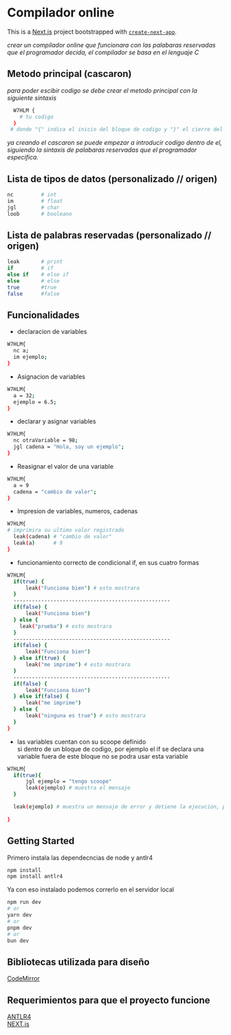 # Compilador online
This is a [Next.js](https://nextjs.org/) project bootstrapped with [`create-next-app`](https://github.com/vercel/next.js/tree/canary/packages/create-next-app).  

*crear un compilador online que funcionara con las palabaras reservadas que el programador decida, el compilador se basa en el lenguaje C*  
## Metodo principal (cascaron)
*para poder escibir codigo se debe crear el metodo principal con la siguiente sintaxis*     
```bash
  W7HLM {
    # tu codigo
  }
 # donde "{" indica el inicio del bloque de codigo y "}" el cierre del bloque
```
*ya creando el cascaron se puede empezar a introducir codigo dentro de el, siguiendo la sintaxis de palabaras reservadas que el programador especifica.*

## Lista de tipos de datos (personalizado // origen)
```bash
nc         # int   
im         # float   
jgl        # char
loob       # booleano
```
## Lista de palabras reservadas (personalizado // origen)  
```bash
leak       # print   
if         # if   
else if    # else if
else       # else
true       #true
false      #false
```
## Funcionalidades
- declaracion de variables
```bash
W7HLM{
  nc a;
  im ejemplo;
}
```
- Asignacion de variables
```bash
W7HLM{
  a = 32;
  ejemplo = 6.5;
}
```
- declarar y asignar variables
```bash
W7HLM{
  nc otraVariable = 98;
  jgl cadena = "Hola, soy un ejemplo";
}
```
- Reasignar el valor de una variable
```bash
W7HLM{
  a = 9
  cadena = "cambio de valor";
}
```
- Impresion de variables, numeros, cadenas
```bash
W7HLM{
# imprimira su ultimo valor registrado
  leak(cadena) # "cambio de valor"
  leak(a)      # 9
}
```
- funcionamiento correcto de condicional if, en sus cuatro formas
```bash
W7HLM{
  if(true) {
      leak("Funciona bien") # esto mostrara
  }
  ---------------------------------------------------
  if(false) {
      leak("Funciona bien")
  } else {
    leak("prueba") # esto mostrara
  }
  ---------------------------------------------------
  if(false) {
      leak("Funciona bien")
  } else if(true) {
      leak("me imprime") # esto mostrara
  }
  ---------------------------------------------------
  if(false) {
      leak("Funciona bien")
  } else if(false) {
      leak("me imprime")
  } else {
      leak("ninguna es true") # esto mostrara
  }
}
```
- las variables cuentan con su scoope definido  
si dentro de un bloque de codigo, por ejemplo el if se declara una variable fuera de este bloque no se podra usar esta variable
```bash
W7HLM{
  if(true){
      jgl ejemplo = "tengo scoope"
      leak(ejemplo) # muestra el mensaje
  }

  leak(ejemplo) # muestra un mensaje de error y detiene la ejecucion, por que la variable se declara en un punto no alcanzable
  
}
```

## Getting Started
Primero instala las dependecncias de node y antlr4  
```bash
npm install  
npm install antlr4
```
Ya con eso instalado podemos correrlo en el servidor local  
```bash
npm run dev
# or
yarn dev
# or
pnpm dev
# or
bun dev
```

## Bibliotecas utilizada para diseño
[CodeMirror](https://uiwjs.github.io/react-codemirror/)


## Requerimientos para que el proyecto funcione
[ANTLR4](https://www.antlr.org/)  
[NEXT.js](https://nextjs.org/)
